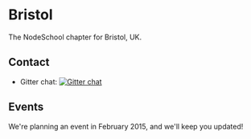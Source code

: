 Bristol
=======

The NodeSchool chapter for Bristol, UK.

## Contact ##

*   Gitter chat: [![Gitter chat](https://badges.gitter.im/nodeschool/bristol.png)](https://gitter.im/nodeschool/bristol)

## Events ##

We're planning an event in February 2015, and we'll keep you updated!
